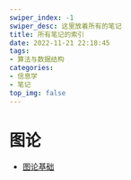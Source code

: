 ```yaml
---
swiper_index: -1
swiper_desc: 这里放着所有的笔记
title: 所有笔记的索引
date: 2022-11-21 22:18:45
tags:
- 算法与数据结构
categories:
- 信息学
- 笔记
top_img: false
---
```

# 图论
+ [图论基础](/2022/12/15/tu-lun-ji-chu/)